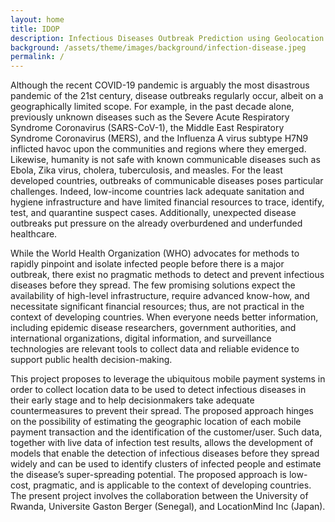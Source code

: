 ```yaml
---
layout: home
title: IDOP
description: Infectious Diseases Outbreak Prediction using Geolocation Data with Machine Learning
background: /assets/theme/images/background/infection-disease.jpeg
permalink: /
---
```

Although the recent COVID-19 pandemic is arguably the most disastrous pandemic of the 21st
century, disease outbreaks regularly occur, albeit on a geographically limited scope. For
example, in the past decade alone, previously unknown diseases such as the Severe Acute
Respiratory Syndrome Coronavirus (SARS-CoV-1), the Middle East Respiratory Syndrome
Coronavirus (MERS), and the Influenza A virus subtype H7N9 inflicted havoc upon the
communities and regions where they emerged. Likewise, humanity is not safe with known
communicable diseases such as Ebola, Zika virus, cholera, tuberculosis, and measles.
For the least developed countries, outbreaks of communicable diseases poses particular
challenges. Indeed, low-income countries lack adequate sanitation and hygiene infrastructure
and have limited financial resources to trace, identify, test, and quarantine suspect cases.
Additionally, unexpected disease outbreaks put pressure on the already overburdened and
underfunded healthcare.

While the World Health Organization (WHO) advocates for methods to rapidly pinpoint
and isolate infected people before there is a major outbreak, there exist no pragmatic methods
to detect and prevent infectious diseases before they spread. The few promising solutions
expect the availability of high-level infrastructure, require advanced know-how, and
necessitate significant financial resources; thus, are not practical in the context of developing
countries. When everyone needs better information, including epidemic disease researchers,
government authorities, and international organizations, digital information, and surveillance
technologies are relevant tools to collect data and reliable evidence to support public health
decision-making.

This project proposes to leverage the ubiquitous mobile payment systems in order to collect
location data to be used to detect infectious diseases in their early stage and to help decisionmakers take adequate countermeasures to prevent their spread. The proposed approach hinges on the possibility of estimating the geographic location of each mobile payment transaction and the identification of the customer/user. Such data, together with live data of infection test results, allows the development of models that enable the detection of infectious diseases before they spread widely and can be used to identify clusters of infected people and estimate the disease’s super-spreading potential. The proposed approach is low-cost, pragmatic, and is applicable to the context of developing countries. The present project involves the collaboration between the University of Rwanda, Universite Gaston Berger (Senegal), and LocationMind Inc (Japan).
